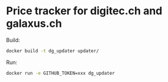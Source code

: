 # Price tracker for digitec.ch and galaxus.ch

Build:

```bash
docker build -t dg_updater updater/
```

Run:

```bash
docker run -e GITHUB_TOKEN=xxx dg_updater
```
